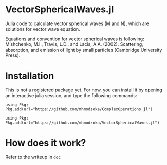 # VectorSphericalWaves.jl
Julia code to calculate vector spherical waves (M and N), which are solutions for vector wave equation.

Equations and convention for vector spherical waves is following:
Mishchenko, M.I., Travis, L.D., and Lacis, A.A. (2002). Scattering, absorption, and emission of light by small particles (Cambridge University Press).

# Installation
This is not a registered package yet.
For now, you can install it by opening an interactive julia session, and type the following commands:

`using Pkg; Pkg.add(url="https://github.com/mhmodzoka/ComplexOperations.jl")`

`using Pkg; Pkg.add(url="https://github.com/mhmodzoka/VectorSphericalWaves.jl")`

# How does it work?
Refer to the writeup in `doc`